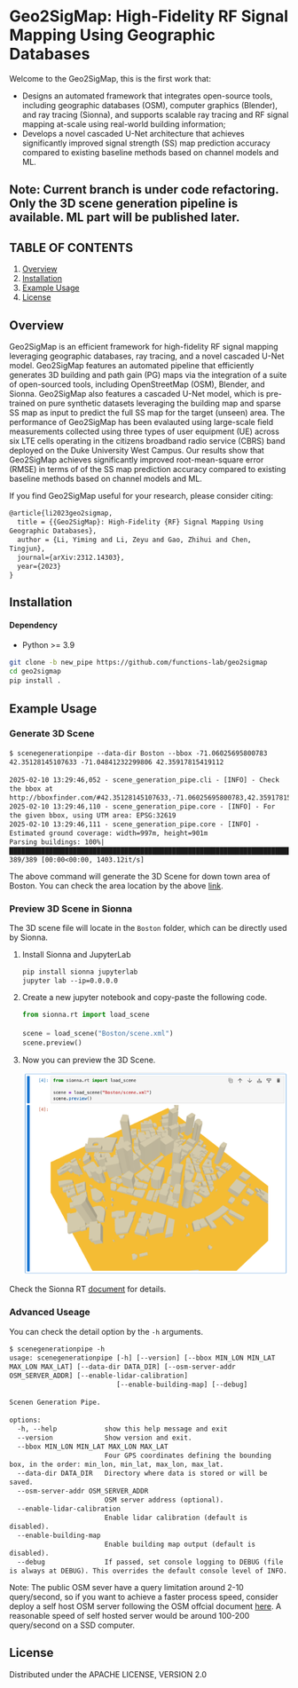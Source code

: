 # Geo2SigMap: High-Fidelity RF Signal Mapping Using Geographic Databases

Welcome to the Geo2SigMap, this is the first work that: 
* Designs an automated framework that integrates open-source tools, including geographic databases (OSM), computer graphics (Blender), and ray tracing (Sionna), and supports scalable ray tracing and RF signal mapping at-scale using real-world building information;
* Develops a novel cascaded U-Net architecture that achieves significantly improved signal strength (SS) map prediction accuracy compared to existing baseline methods based on channel models and ML.

## Note: Current branch is under code refactoring. Only the 3D scene generation pipeline is available. ML part will be published later.
## TABLE OF CONTENTS
1. [Overview](#overview)
2. [Installation](#installation)
3. [Example Usage](#example-usage)
4. [License](#license)

## Overview

Geo2SigMap is an efficient framework for high-fidelity RF signal mapping leveraging geographic databases, ray tracing, and a novel cascaded U-Net model. Geo2SigMap features an automated pipeline that efficiently generates 3D building and path gain (PG) maps via the integration of a suite of open-sourced tools, including OpenStreetMap (OSM), Blender, and Sionna. Geo2SigMap also features a cascaded U-Net model, which is pre-trained on pure synthetic datasets leveraging the building map and sparse SS map as input to predict the full SS map for the target (unseen) area. The performance of Geo2SigMap has been evalauted using large-scale field measurements collected using three types of user equipment (UE) across six LTE cells operating in the citizens broadband radio service (CBRS) band deployed on the Duke University West Campus. Our results show that Geo2SigMap achieves significantly improved root-mean-square error (RMSE) in terms of of the SS map prediction accuracy compared to existing baseline methods based on channel models and ML.

If you find Geo2SigMap useful for your research, please consider citing:
```
@article{li2023geo2sigmap,
  title = {{Geo2SigMap}: High-Fidelity {RF} Signal Mapping Using Geographic Databases},
  author = {Li, Yiming and Li, Zeyu and Gao, Zhihui and Chen, Tingjun},
  journal={arXiv:2312.14303},
  year={2023}
}

```

<!-- This is an active project, if you are interested to have a community discussion, please start a new discussion thread in the discussion tab and we will get back to you as soon as possible. -->

<!-- ## Repo Structure

|  Source Files      |  Description                                                                                                             |
|  -----             |  -----                                                                                                                   |
|  `gen_data/`   |  This folder contains the code of our pipeline to generate signal coverage map based on realworld building infos. |
|  `data/`    |  This folder contains the sample data generate by our pipeline.                                                 |
|  `ml/`       |  This folder contains the code of cascade machine learning models.                                                           | -->

## Installation

#### Dependency
* Python >= 3.9
  
```bash
git clone -b new_pipe https://github.com/functions-lab/geo2sigmap
cd geo2sigmap
pip install .
```

<!-- ### Docker

Run the following command to use our pre-compiled docker image:
```console
docker run --name g2s -it ffkshakf/geo2sigmap:latest bash
```

We only provide an amd64 arch docker image. If you run on a Apple Silicon or ARM64, you can add `--platform linux/amd64` to run it under emulation.
```console
docker run --name g2s --platform linux/amd64 -it ffkshakf/geo2sigmap:latest bash
``` -->
<!-- 
### Install from Scratch
Note: The following commands have been tested on a clean install Ubuntu:22.04, you can follow the Blender offcial document about compiling Blender [here](https://wiki.blender.org/wiki/Building_Blender) if you would like to run on other OS/ARCH. -->

<!-- #### Install Initial Packages
```console
sudo apt update
sudo apt install python3 python3-pip git
pip install --target=/usr/lib/python3/dist-packages Cython
``` -->
<!-- 
#### Clone the Blender Source Code and Apply Changes
```console
mkdir ~/blender-git
cd ~/blender-git
git clone --depth 1 --branch v3.3.1 https://projects.blender.org/blender/blender.git
cd blender
git switch -c v3.3.1_geo2sigmap
perl -i -pe 'BEGIN{undef $/;} s/  bool is_output_operation\(bool \/\*rendering\*\/\) const override\n  \{\n    if \(G.background\) \{\n      return false;\n    \}\n    return is_active_viewer_output\(\);\n  \}/  bool is_output_operation\(bool \/\*rendering\*\/\) const override\n  \{\n    return is_active_viewer_output\(\);\n  \}/sm' source/blender/compositor/operations/COM_ViewerOperation.h
perl -i -pe 'BEGIN{undef $/;} s/  bool is_output_operation\(bool \/\*rendering\*\/\) const override\n  \{\n    return !G.background;\n  \}/  bool is_output_operation\(bool \/\*rendering\*\/\) const override\n  \{\n    return true;\n  \}/sm' source/blender/compositor/operations/COM_PreviewOperation.h
perl -i -pe 's/(_src=\$SRC\/)USD-\$USD_VERSION/$1OpenUSD-\$USD_VERSION/' ./build_files/build_environment/install_deps.sh
perl -i -pe 'BEGIN{undef $/;} s/(patch -d \$_src -p1 < \$SCRIPT_DIR\/patches\/usd\.diff\n\s+fi\n\n\s+cd \$_src)/$1\n\n    sed -i.bak  -e '\''s\/\.if !defined\.ARCH_OS_WINDOWS\.\/#if 0\/'\'' -e '\''s\/\.if defined\.ARCH_COMPILER_GCC\..*\/#if 0\/'\'' -e '\''s\/defined\.ARCH_COMPILER_CLANG\.\/\/'\'' -e '\''s\/\.if defined\.ARCH_OS_LINUX\.\/#if 0\/'\'' -e '\''s\/\.if !defined\.ARCH_OS_LINUX\.\/#if 1\/'\'' pxr\/base\/arch\/mallocHook.cpp/' ./build_files/build_environment/install_deps.sh
``` -->
<!-- 
#### Install Blender Libraries & Compile Blender
```console 
bash ./build_files/build_environment/install_deps.sh --with-embree --with-oidn
```

When the script complete you will see some thing like the follow:
```
Or even simpler, just run (in your blender-source dir):
  make -j20 BUILD_CMAKE_ARGS="-U XXXXXXXXXXXXXXXX

Or in all your build directories:
  cmake -U *SNDFILE* -U PYTHON* -U XXXXXXXXXXXXXXXX

```
Copy the first section and add an "release" between "make" and "-j" like the following ones and then execute it.

```console 
make update
make release -j20 BUILD_CMAKE_ARGS="-U XXXXXXXXXXXXXXXX
``` -->

<!-- #### Download Blender Add-on & Apply Changes
There are two add-ons, [Blosm](https://prochitecture.gumroad.com/l/blender-osm) and [mitsuba-blender](https://github.com/mitsuba-renderer/mitsuba-blender/releases/). Download the zip file and place them in the root of this project `*/geo2sigmap/`.
```console 
unzip mitsuba-blender.zip
perl -i -pe 's/  result = subprocess\.run\(\[sys\.executable, '-m', 'ensurepip'\], capture_output=True\)\n\s+return result\.returncode == 0/return True/' mitsuba-blender/__init__.py
zip -r -0 mitsuba-blender.zip mitsuba-blender
```

#### Install Sionna
Please follow [Sionna's official document](https://nvlabs.github.io/sionna/installation.html) to install Sionna.

#### Install Pytorch

Please follow [Pytorch's official document](https://pytorch.org/get-started/locally/) to install PyTorch. -->

## Example Usage



### Generate 3D Scene

```console
$ scenegenerationpipe --data-dir Boston --bbox -71.06025695800783 42.35128145107633 -71.04841232299806 42.35917815419112

2025-02-10 13:29:46,052 - scene_generation_pipe.cli - [INFO] - Check the bbox at http://bboxfinder.com/#42.35128145107633,-71.06025695800783,42.35917815419112,-71.04841232299806
2025-02-10 13:29:46,110 - scene_generation_pipe.core - [INFO] - For the given bbox, using UTM area: EPSG:32619
2025-02-10 13:29:46,111 - scene_generation_pipe.core - [INFO] - Estimated ground coverage: width=997m, height=901m
Parsing buildings: 100%|████████████████████████████████████████████████████████████████████████████████████████████████████████████████████████| 389/389 [00:00<00:00, 1403.12it/s]
```

The above command will generate the 3D Scene for down town area of Boston. You can check the area location by the above [link](http://bboxfinder.com/#42.35128145107633,-71.06025695800783,42.35917815419112,-71.04841232299806).


### Preview 3D Scene in Sionna

The 3D scene file will locate in the `Boston` folder, which can be directly used by Sionna. 

  1. Install Sionna and JupyterLab
      ```console
      pip install sionna jupyterlab
      jupyter lab --ip=0.0.0.0  
      ```
  2. Create a new jupyter notebook and copy-paste the following code.
      ```python
      from sionna.rt import load_scene

      scene = load_scene("Boston/scene.xml")
      scene.preview()
      ```
  3. Now you can preview the 3D Scene.

      ![alt text](img/Sionna_Preview.png)



Check the Sionna RT [document](https://nvlabs.github.io/sionna/api/rt.html) for details.

### Advanced Useage
You can check the detail option by the `-h` arguments.
```console
$ scenegenerationpipe -h
usage: scenegenerationpipe [-h] [--version] [--bbox MIN_LON MIN_LAT MAX_LON MAX_LAT] [--data-dir DATA_DIR] [--osm-server-addr OSM_SERVER_ADDR] [--enable-lidar-calibration]
                           [--enable-building-map] [--debug]

Scenen Generation Pipe.

options:
  -h, --help            show this help message and exit
  --version             Show version and exit.
  --bbox MIN_LON MIN_LAT MAX_LON MAX_LAT
                        Four GPS coordinates defining the bounding box, in the order: min_lon, min_lat, max_lon, max_lat.
  --data-dir DATA_DIR   Directory where data is stored or will be saved.
  --osm-server-addr OSM_SERVER_ADDR
                        OSM server address (optional).
  --enable-lidar-calibration
                        Enable lidar calibration (default is disabled).
  --enable-building-map
                        Enable building map output (default is disabled).
  --debug               If passed, set console logging to DEBUG (file is always at DEBUG). This overrides the default console level of INFO.
```

Note: The public OSM sever have a query limitation around 2-10 query/second, so if you want to achieve a faster process speed, consider deploy a self host OSM server following the OSM offcial document [here](https://wiki.openstreetmap.org/wiki/Overpass_API/Installation). A reasonable speed of self hosted server would be around 100-200 query/second on a SSD computer.

<!--- #### Generate signal coverage map using Sionna
To use sionna generate signal coverage map, run xxxx. The sionna cofigue is defined in xxxx.

#### Train the model
To train our model, run xxxxx. ---> 

## License

Distributed under the APACHE LICENSE, VERSION 2.0
